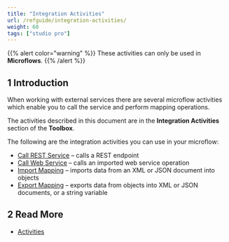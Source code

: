 ```yaml
---
title: "Integration Activities"
url: /refguide/integration-activities/
weight: 60
tags: ["studio pro"]
---
```

{{% alert color="warning" %}}
These activities can only be used in **Microflows**.
{{% /alert %}}

## 1 Introduction

When working with external services there are several microflow activities which enable you to call the service and perform mapping operations.

The activities described in this document are in the **Integration Activities** section of the **Toolbox**.

The following are the integration activities you can use in your microflow:

* [Call REST Service](/refguide/call-rest-action/) – calls a REST endpoint
* [Call Web Service](/refguide/call-web-service-action/) – calls an imported web service operation
* [Import Mapping](/refguide/import-mapping-action/) – imports data from an XML or JSON document into objects
* [Export Mapping](/refguide/export-mapping-action/) – exports data from objects into XML or JSON documents, or a string variable

## 2 Read More

* [Activities](/refguide/activities/)
